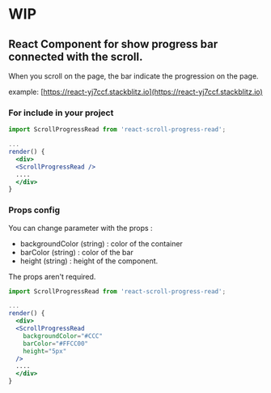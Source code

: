 # WIP

## React Component for show progress bar connected with the scroll.

When you scroll on the page, the bar indicate the progression on the page.

example: [https://react-yj7ccf.stackblitz.io](https://react-yj7ccf.stackblitz.io)

### For include in your project

```jsx
import ScrollProgressRead from 'react-scroll-progress-read';

...
render() {
  <div>
  <ScrollProgressRead />
  ....
  </div>
}
```

### Props config

You can change parameter with the props :

- backgroundColor (string) : color of the container
- barColor (string) : color of the bar
- height (string) : height of the component.

The props aren't required.

```jsx
import ScrollProgressRead from 'react-scroll-progress-read';

...
render() {
  <div>
  <ScrollProgressRead
    backgroundColor="#CCC"
    barColor="#FFCC00"
    height="5px"
  />
  ....
  </div>
}
```
